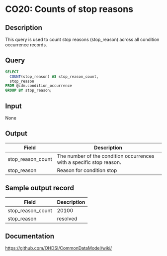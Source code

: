 <!---
Group:condition occurrence
Name:CO20: Counts of stop reasons
Author:Patrick Ryan
CDM Version: 5.3
-->

# CO20: Counts of stop reasons

## Description
This query is used to count stop reasons (stop_reason) across all condition occurrence records. 

## Query
```sql
SELECT 
  COUNT(stop_reason) AS stop_reason_count,
  stop_reason
FROM @cdm.condition_occurrence 
GROUP BY stop_reason;
```

## Input

None

## Output

| Field |  Description |
| --- | --- |
| stop_reason_count | The number of the condition occurrences with a specific stop reason. | 
|  stop_reason |  Reason for condition stop | 

## Sample output record

|  Field |  Description |
| --- | --- |
| stop_reason_count |  20100 | 
| stop_reason |  resolved | 


## Documentation
https://github.com/OHDSI/CommonDataModel/wiki/
